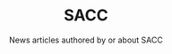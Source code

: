 ---
layout: tag_index
title: SACC
tag: SACC
subtitle: News articles authored by or about SACC
permalink: /tags/SACC/
---
